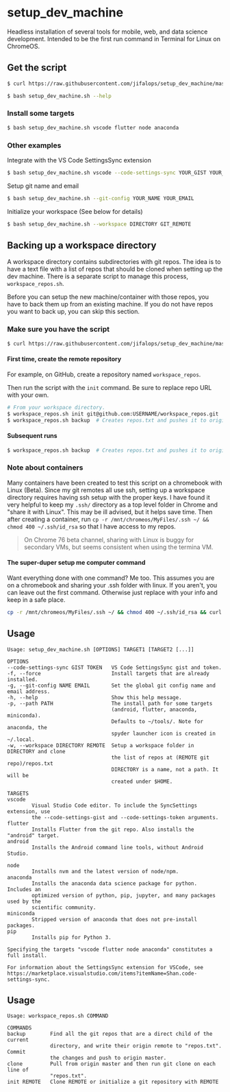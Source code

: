 # setup_dev_machine

Headless installation of several tools for mobile, web, and data science development.
Intended to be the first run command in Terminal for Linux on ChromeOS.

## Get the script

```bash
$ curl https://raw.githubusercontent.com/jifalops/setup_dev_machine/master/setup_dev_machine.sh -o setup_dev_machine.sh
```

```bash
$ bash setup_dev_machine.sh --help
```

### Install some targets

```bash
$ bash setup_dev_machine.sh vscode flutter node anaconda
```

### Other examples

Integrate with the VS Code SettingsSync extension

```bash
$ bash setup_dev_machine.sh vscode --code-settings-sync YOUR_GIST YOUR_TOKEN
```

Setup git name and email

```bash
$ bash setup_dev_machine.sh --git-config YOUR_NAME YOUR_EMAIL
```

Initialize your workspace (See below for details)

```bash
$ bash setup_dev_machine.sh --workspace DIRECTORY GIT_REMOTE
```

## Backing up a workspace directory

A workspace directory contains subdirectories with git repos. The idea is to
have a text file with a list of repos that should be cloned when setting up the
dev machine. There is a separate script to manage this process,
`workspace_repos.sh`.

Before you can setup the new machine/container with those repos, you have to back
them up from an existing machine. If you do not have repos you want to back up,
you can skip this section.

### Make sure you have the script

```bash
$ curl https://raw.githubusercontent.com/jifalops/setup_dev_machine/master/workspace_repos.sh -o workspace_repos.sh
```

#### First time, create the remote repository

For example, on GitHub, create a repository named `workspace_repos`.

Then run the script with the `init` command. Be sure to replace repo URL with
your own.

```bash
# From your workspace directory.
$ workspace_repos.sh init git@github.com:USERNAME/workspace_repos.git
$ workspace_repos.sh backup  # Creates repos.txt and pushes it to origin master.
```

#### Subsequent runs

```bash
$ workspace_repos.sh backup  # Creates repos.txt and pushes it to origin master.
```

### Note about containers

Many containers have been created to test this script on a chromebook with Linux
(Beta). Since my git remotes all use ssh, setting up a workspace directory
requires having ssh setup with the proper keys. I have found it very helpful to
keep my `.ssh/` directory as a top level folder in Chrome and "share it with
Linux". This may be ill advised, but it helps save time. Then after creating a
container, run `cp -r /mnt/chromeos/MyFiles/.ssh ~/ && chmod 400 ~/.ssh/id_rsa`
so that I have access to my repos.

> On Chrome 76 beta channel, sharing with Linux is buggy for secondary VMs, but
seems consistent when using the termina VM.

#### The super-duper setup me computer command
Want everything done with one command? Me too.
This assumes you are on a chromebook and sharing your .ssh folder with linux.
If you aren't, you can leave out the first command. Otherwise just replace with
your info and keep in a safe place.

```bash
cp -r /mnt/chromeos/MyFiles/.ssh ~/ && chmod 400 ~/.ssh/id_rsa && curl https://raw.githubusercontent.com/jifalops/setup_dev_machine/master/setup_dev_machine.sh -o setup_dev_machine.sh && bash setup_dev_machine.sh vscode flutter node --code-settings-sync YOUR_GIST YOUR_TOKEN --workspace code  git@github.com:USERNAME/workspace_repos.git --git-config "YOUR NAME" "YOUR EMAIL"
```


## Usage

```man
Usage: setup_dev_machine.sh [OPTIONS] TARGET1 [TARGET2 [...]]

OPTIONS
--code-settings-sync GIST TOKEN   VS Code SettingsSync gist and token.
-f, --force                       Install targets that are already installed.
-g, --git-config NAME EMAIL       Set the global git config name and email address.
-h, --help                        Show this help message.
-p, --path PATH                   The install path for some targets
                                  (android, flutter, anaconda, miniconda).
                                  Defaults to ~/tools/. Note for anaconda, the
                                  spyder launcher icon is created in ~/.local.
-w, --workspace DIRECTORY REMOTE  Setup a workspace folder in DIRECTORY and clone
                                  the list of repos at (REMOTE git repo)/repos.txt
                                  DIRECTORY is a name, not a path. It will be
                                  created under $HOME.

TARGETS
vscode
        Visual Studio Code editor. To include the SyncSettings extension, use
        the --code-settings-gist and --code-settings-token arguments.
flutter
        Installs Flutter from the git repo. Also installs the "android" target.
android
        Installs the Android command line tools, without Android Studio.

node
        Installs nvm and the latest version of node/npm.
anaconda
        Installs the anaconda data science package for python. Includes an
        optimized version of python, pip, jupyter, and many packages used by the
        scientific community.
miniconda
        Stripped version of anaconda that does not pre-install packages.
pip
        Installs pip for Python 3.

Specifying the targets "vscode flutter node anaconda" constitutes a full install.

For information about the SettingsSync extension for VSCode, see
https://marketplace.visualstudio.com/items?itemName=Shan.code-settings-sync.
```

## Usage

```man
Usage: workspace_repos.sh COMMAND

COMMANDS
backup        Find all the git repos that are a direct child of the current
              directory, and write their origin remote to "repos.txt". Commit
              the changes and push to origin master.
clone         Pull from origin master and then run git clone on each line of
              "repos.txt".
init REMOTE   Clone REMOTE or initialize a git repository with REMOTE
```

